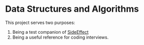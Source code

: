 # Data Structures and Algorithms

This project serves two purposes:
1. Being a test companion of [SideEffect](../SideEffect/README.md)
2. Being a useful reference for coding interviews.